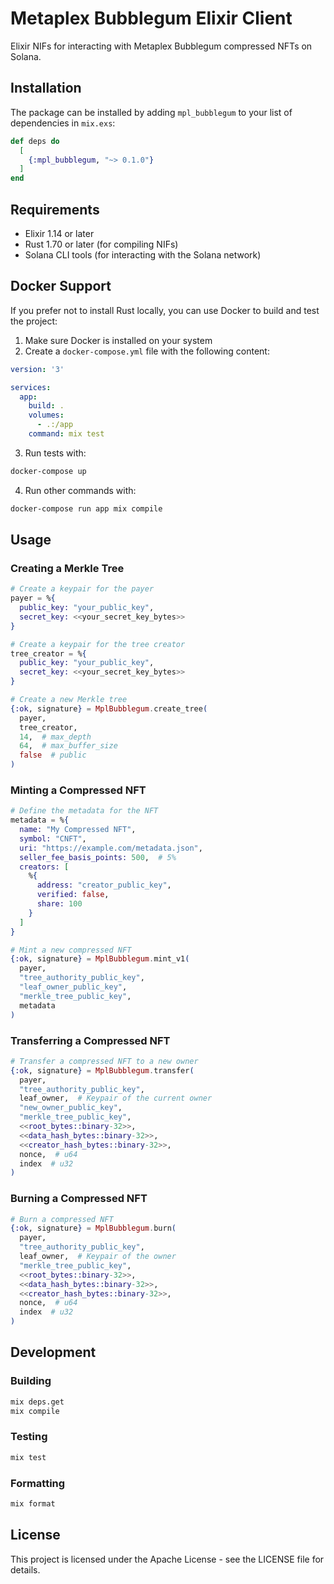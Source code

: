 # Metaplex Bubblegum Elixir Client

Elixir NIFs for interacting with Metaplex Bubblegum compressed NFTs on Solana.

## Installation

The package can be installed by adding `mpl_bubblegum` to your list of dependencies in `mix.exs`:

```elixir
def deps do
  [
    {:mpl_bubblegum, "~> 0.1.0"}
  ]
end
```

## Requirements

- Elixir 1.14 or later
- Rust 1.70 or later (for compiling NIFs)
- Solana CLI tools (for interacting with the Solana network)

## Docker Support

If you prefer not to install Rust locally, you can use Docker to build and test the project:

1.  Make sure Docker is installed on your system
2.  Create a `docker-compose.yml` file with the following content:

```yaml
version: '3'

services:
  app:
    build: .
    volumes:
      - .:/app
    command: mix test
```

3. Run tests with:

```bash
docker-compose up
```

4. Run other commands with:

```bash
docker-compose run app mix compile
```

## Usage

### Creating a Merkle Tree

```elixir
# Create a keypair for the payer
payer = %{
  public_key: "your_public_key",
  secret_key: <<your_secret_key_bytes>>
}

# Create a keypair for the tree creator
tree_creator = %{
  public_key: "your_public_key",
  secret_key: <<your_secret_key_bytes>>
}

# Create a new Merkle tree
{:ok, signature} = MplBubblegum.create_tree(
  payer,
  tree_creator,
  14,  # max_depth
  64,  # max_buffer_size
  false  # public
)
```

### Minting a Compressed NFT

```elixir
# Define the metadata for the NFT
metadata = %{
  name: "My Compressed NFT",
  symbol: "CNFT",
  uri: "https://example.com/metadata.json",
  seller_fee_basis_points: 500,  # 5%
  creators: [
    %{
      address: "creator_public_key",
      verified: false,
      share: 100
    }
  ]
}

# Mint a new compressed NFT
{:ok, signature} = MplBubblegum.mint_v1(
  payer,
  "tree_authority_public_key",
  "leaf_owner_public_key",
  "merkle_tree_public_key",
  metadata
)
```

### Transferring a Compressed NFT

```elixir
# Transfer a compressed NFT to a new owner
{:ok, signature} = MplBubblegum.transfer(
  payer,
  "tree_authority_public_key",
  leaf_owner,  # Keypair of the current owner
  "new_owner_public_key",
  "merkle_tree_public_key",
  <<root_bytes::binary-32>>,
  <<data_hash_bytes::binary-32>>,
  <<creator_hash_bytes::binary-32>>,
  nonce,  # u64
  index  # u32
)
```

### Burning a Compressed NFT

```elixir
# Burn a compressed NFT
{:ok, signature} = MplBubblegum.burn(
  payer,
  "tree_authority_public_key",
  leaf_owner,  # Keypair of the owner
  "merkle_tree_public_key",
  <<root_bytes::binary-32>>,
  <<data_hash_bytes::binary-32>>,
  <<creator_hash_bytes::binary-32>>,
  nonce,  # u64
  index  # u32
)
```

## Development

### Building

```bash
mix deps.get
mix compile
```

### Testing

```bash
mix test
```

### Formatting

```bash
mix format
```

## License

This project is licensed under the Apache License - see the LICENSE file for details.